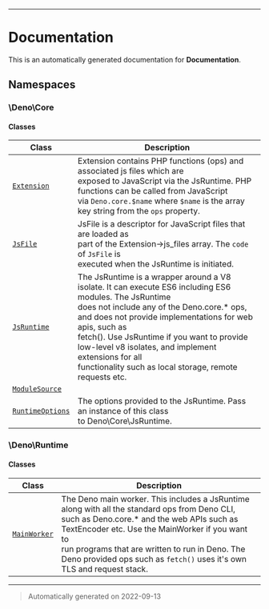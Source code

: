
***

# Documentation



This is an automatically generated documentation for **Documentation**.


## Namespaces


### \Deno\Core

#### Classes

| Class | Description |
|-------|-------------|
| [`Extension`](./classes/Deno/Core/Extension.md) | Extension contains PHP functions (ops) and associated js files which are<br />exposed to JavaScript via the JsRuntime. PHP functions can be called from JavaScript<br />via `Deno.core.$name` where `$name` is the array key string from the `ops` property.|
| [`JsFile`](./classes/Deno/Core/JsFile.md) | JsFile is a descriptor for JavaScript files that are loaded as<br />part of the Extension-&gt;js_files array. The `code` of `JsFile` is<br />executed when the JsRuntime is initiated.|
| [`JsRuntime`](./classes/Deno/Core/JsRuntime.md) | The JsRuntime is a wrapper around a V8 isolate. It can execute ES6 including ES6 modules. The JsRuntime<br />does not include any of the Deno.core.* ops, and does not provide implementations for web apis, such as<br />fetch(). Use JsRuntime if you want to provide low-level v8 isolates, and implement extensions for all<br />functionality such as local storage, remote requests etc.|
| [`ModuleSource`](./classes/Deno/Core/ModuleSource.md) | |
| [`RuntimeOptions`](./classes/Deno/Core/RuntimeOptions.md) | The options provided to the JsRuntime. Pass an instance of this class<br />to Deno\Core\JsRuntime.|




### \Deno\Runtime

#### Classes

| Class | Description |
|-------|-------------|
| [`MainWorker`](./classes/Deno/Runtime/MainWorker.md) | The Deno main worker. This includes a JsRuntime along with all the standard ops from Deno CLI,<br />such as Deno.core.* and the web APIs such as TextEncoder etc. Use the MainWorker if you want to<br />run programs that are written to run in Deno. The Deno provided ops such as `fetch()` uses it&#039;s own<br />TLS and request stack.|




***
> Automatically generated on 2022-09-13
